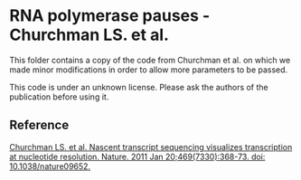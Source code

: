 RNA polymerase pauses - Churchman LS. et al.
============================================

This folder contains a copy of the code from Churchman et al. on which we made minor modifications in order to allow more parameters to be passed.

This code is under an unknown license. Please ask the authors of the publication before using it.

Reference
---------

[Churchman LS. et al. Nascent transcript sequencing visualizes transcription at nucleotide resolution. Nature. 2011 Jan 20;469(7330):368-73. doi: 10.1038/nature09652.](https://www.ncbi.nlm.nih.gov/pubmed/21248844)

